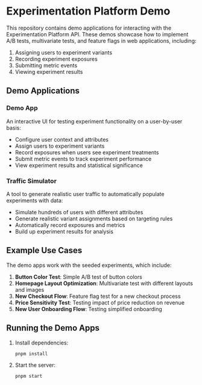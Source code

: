 # Experimentation Platform Demo

This repository contains demo applications for interacting with the Experimentation Platform API. These demos showcase how to implement A/B tests, multivariate tests, and feature flags in web applications, including:

1. Assigning users to experiment variants
2. Recording experiment exposures
3. Submitting metric events
4. Viewing experiment results

## Demo Applications

### Demo App

An interactive UI for testing experiment functionality on a user-by-user basis:

- Configure user context and attributes
- Assign users to experiment variants
- Record exposures when users see experiment treatments
- Submit metric events to track experiment performance
- View experiment results and statistical significance

### Traffic Simulator

A tool to generate realistic user traffic to automatically populate experiments with data:

- Simulate hundreds of users with different attributes
- Generate realistic variant assignments based on targeting rules
- Automatically record exposures and metrics
- Build up experiment results for analysis

## Example Use Cases

The demo apps work with the seeded experiments, which include:

1. **Button Color Test**: Simple A/B test of button colors
2. **Homepage Layout Optimization**: Multivariate test with different layouts and images
3. **New Checkout Flow**: Feature flag test for a new checkout process
4. **Price Sensitivity Test**: Testing impact of price reduction on revenue
5. **New User Onboarding Flow**: Testing simplified onboarding

## Running the Demo Apps

1. Install dependencies:

   ```bash
   pnpm install
   ```

2. Start the server:
   ```bash
   pnpm start
   ```

